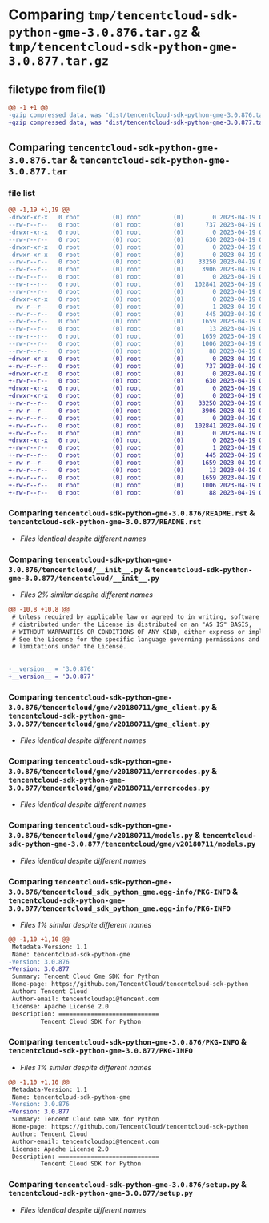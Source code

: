 # Comparing `tmp/tencentcloud-sdk-python-gme-3.0.876.tar.gz` & `tmp/tencentcloud-sdk-python-gme-3.0.877.tar.gz`

## filetype from file(1)

```diff
@@ -1 +1 @@
-gzip compressed data, was "dist/tencentcloud-sdk-python-gme-3.0.876.tar", last modified: Wed Apr 19 00:28:06 2023, max compression
+gzip compressed data, was "dist/tencentcloud-sdk-python-gme-3.0.877.tar", last modified: Wed Apr 19 09:17:29 2023, max compression
```

## Comparing `tencentcloud-sdk-python-gme-3.0.876.tar` & `tencentcloud-sdk-python-gme-3.0.877.tar`

### file list

```diff
@@ -1,19 +1,19 @@
-drwxr-xr-x   0 root         (0) root         (0)        0 2023-04-19 00:28:06.000000 tencentcloud-sdk-python-gme-3.0.876/
--rw-r--r--   0 root         (0) root         (0)      737 2023-04-19 00:28:06.000000 tencentcloud-sdk-python-gme-3.0.876/README.rst
-drwxr-xr-x   0 root         (0) root         (0)        0 2023-04-19 00:28:06.000000 tencentcloud-sdk-python-gme-3.0.876/tencentcloud/
--rw-r--r--   0 root         (0) root         (0)      630 2023-04-19 00:28:06.000000 tencentcloud-sdk-python-gme-3.0.876/tencentcloud/__init__.py
-drwxr-xr-x   0 root         (0) root         (0)        0 2023-04-19 00:28:06.000000 tencentcloud-sdk-python-gme-3.0.876/tencentcloud/gme/
-drwxr-xr-x   0 root         (0) root         (0)        0 2023-04-19 00:28:06.000000 tencentcloud-sdk-python-gme-3.0.876/tencentcloud/gme/v20180711/
--rw-r--r--   0 root         (0) root         (0)    33250 2023-04-19 00:28:06.000000 tencentcloud-sdk-python-gme-3.0.876/tencentcloud/gme/v20180711/gme_client.py
--rw-r--r--   0 root         (0) root         (0)     3906 2023-04-19 00:28:06.000000 tencentcloud-sdk-python-gme-3.0.876/tencentcloud/gme/v20180711/errorcodes.py
--rw-r--r--   0 root         (0) root         (0)        0 2023-04-19 00:28:06.000000 tencentcloud-sdk-python-gme-3.0.876/tencentcloud/gme/v20180711/__init__.py
--rw-r--r--   0 root         (0) root         (0)   102841 2023-04-19 00:28:06.000000 tencentcloud-sdk-python-gme-3.0.876/tencentcloud/gme/v20180711/models.py
--rw-r--r--   0 root         (0) root         (0)        0 2023-04-19 00:28:06.000000 tencentcloud-sdk-python-gme-3.0.876/tencentcloud/gme/__init__.py
-drwxr-xr-x   0 root         (0) root         (0)        0 2023-04-19 00:28:06.000000 tencentcloud-sdk-python-gme-3.0.876/tencentcloud_sdk_python_gme.egg-info/
--rw-r--r--   0 root         (0) root         (0)        1 2023-04-19 00:28:06.000000 tencentcloud-sdk-python-gme-3.0.876/tencentcloud_sdk_python_gme.egg-info/dependency_links.txt
--rw-r--r--   0 root         (0) root         (0)      445 2023-04-19 00:28:06.000000 tencentcloud-sdk-python-gme-3.0.876/tencentcloud_sdk_python_gme.egg-info/SOURCES.txt
--rw-r--r--   0 root         (0) root         (0)     1659 2023-04-19 00:28:06.000000 tencentcloud-sdk-python-gme-3.0.876/tencentcloud_sdk_python_gme.egg-info/PKG-INFO
--rw-r--r--   0 root         (0) root         (0)       13 2023-04-19 00:28:06.000000 tencentcloud-sdk-python-gme-3.0.876/tencentcloud_sdk_python_gme.egg-info/top_level.txt
--rw-r--r--   0 root         (0) root         (0)     1659 2023-04-19 00:28:06.000000 tencentcloud-sdk-python-gme-3.0.876/PKG-INFO
--rw-r--r--   0 root         (0) root         (0)     1006 2023-04-19 00:28:06.000000 tencentcloud-sdk-python-gme-3.0.876/setup.py
--rw-r--r--   0 root         (0) root         (0)       88 2023-04-19 00:28:06.000000 tencentcloud-sdk-python-gme-3.0.876/setup.cfg
+drwxr-xr-x   0 root         (0) root         (0)        0 2023-04-19 09:17:29.000000 tencentcloud-sdk-python-gme-3.0.877/
+-rw-r--r--   0 root         (0) root         (0)      737 2023-04-19 09:17:29.000000 tencentcloud-sdk-python-gme-3.0.877/README.rst
+drwxr-xr-x   0 root         (0) root         (0)        0 2023-04-19 09:17:29.000000 tencentcloud-sdk-python-gme-3.0.877/tencentcloud/
+-rw-r--r--   0 root         (0) root         (0)      630 2023-04-19 09:17:29.000000 tencentcloud-sdk-python-gme-3.0.877/tencentcloud/__init__.py
+drwxr-xr-x   0 root         (0) root         (0)        0 2023-04-19 09:17:29.000000 tencentcloud-sdk-python-gme-3.0.877/tencentcloud/gme/
+drwxr-xr-x   0 root         (0) root         (0)        0 2023-04-19 09:17:29.000000 tencentcloud-sdk-python-gme-3.0.877/tencentcloud/gme/v20180711/
+-rw-r--r--   0 root         (0) root         (0)    33250 2023-04-19 09:17:29.000000 tencentcloud-sdk-python-gme-3.0.877/tencentcloud/gme/v20180711/gme_client.py
+-rw-r--r--   0 root         (0) root         (0)     3906 2023-04-19 09:17:29.000000 tencentcloud-sdk-python-gme-3.0.877/tencentcloud/gme/v20180711/errorcodes.py
+-rw-r--r--   0 root         (0) root         (0)        0 2023-04-19 09:17:29.000000 tencentcloud-sdk-python-gme-3.0.877/tencentcloud/gme/v20180711/__init__.py
+-rw-r--r--   0 root         (0) root         (0)   102841 2023-04-19 09:17:29.000000 tencentcloud-sdk-python-gme-3.0.877/tencentcloud/gme/v20180711/models.py
+-rw-r--r--   0 root         (0) root         (0)        0 2023-04-19 09:17:29.000000 tencentcloud-sdk-python-gme-3.0.877/tencentcloud/gme/__init__.py
+drwxr-xr-x   0 root         (0) root         (0)        0 2023-04-19 09:17:29.000000 tencentcloud-sdk-python-gme-3.0.877/tencentcloud_sdk_python_gme.egg-info/
+-rw-r--r--   0 root         (0) root         (0)        1 2023-04-19 09:17:29.000000 tencentcloud-sdk-python-gme-3.0.877/tencentcloud_sdk_python_gme.egg-info/dependency_links.txt
+-rw-r--r--   0 root         (0) root         (0)      445 2023-04-19 09:17:29.000000 tencentcloud-sdk-python-gme-3.0.877/tencentcloud_sdk_python_gme.egg-info/SOURCES.txt
+-rw-r--r--   0 root         (0) root         (0)     1659 2023-04-19 09:17:29.000000 tencentcloud-sdk-python-gme-3.0.877/tencentcloud_sdk_python_gme.egg-info/PKG-INFO
+-rw-r--r--   0 root         (0) root         (0)       13 2023-04-19 09:17:29.000000 tencentcloud-sdk-python-gme-3.0.877/tencentcloud_sdk_python_gme.egg-info/top_level.txt
+-rw-r--r--   0 root         (0) root         (0)     1659 2023-04-19 09:17:29.000000 tencentcloud-sdk-python-gme-3.0.877/PKG-INFO
+-rw-r--r--   0 root         (0) root         (0)     1006 2023-04-19 09:17:29.000000 tencentcloud-sdk-python-gme-3.0.877/setup.py
+-rw-r--r--   0 root         (0) root         (0)       88 2023-04-19 09:17:29.000000 tencentcloud-sdk-python-gme-3.0.877/setup.cfg
```

### Comparing `tencentcloud-sdk-python-gme-3.0.876/README.rst` & `tencentcloud-sdk-python-gme-3.0.877/README.rst`

 * *Files identical despite different names*

### Comparing `tencentcloud-sdk-python-gme-3.0.876/tencentcloud/__init__.py` & `tencentcloud-sdk-python-gme-3.0.877/tencentcloud/__init__.py`

 * *Files 2% similar despite different names*

```diff
@@ -10,8 +10,8 @@
 # Unless required by applicable law or agreed to in writing, software
 # distributed under the License is distributed on an "AS IS" BASIS,
 # WITHOUT WARRANTIES OR CONDITIONS OF ANY KIND, either express or implied.
 # See the License for the specific language governing permissions and
 # limitations under the License.
 
 
-__version__ = '3.0.876'
+__version__ = '3.0.877'
```

### Comparing `tencentcloud-sdk-python-gme-3.0.876/tencentcloud/gme/v20180711/gme_client.py` & `tencentcloud-sdk-python-gme-3.0.877/tencentcloud/gme/v20180711/gme_client.py`

 * *Files identical despite different names*

### Comparing `tencentcloud-sdk-python-gme-3.0.876/tencentcloud/gme/v20180711/errorcodes.py` & `tencentcloud-sdk-python-gme-3.0.877/tencentcloud/gme/v20180711/errorcodes.py`

 * *Files identical despite different names*

### Comparing `tencentcloud-sdk-python-gme-3.0.876/tencentcloud/gme/v20180711/models.py` & `tencentcloud-sdk-python-gme-3.0.877/tencentcloud/gme/v20180711/models.py`

 * *Files identical despite different names*

### Comparing `tencentcloud-sdk-python-gme-3.0.876/tencentcloud_sdk_python_gme.egg-info/PKG-INFO` & `tencentcloud-sdk-python-gme-3.0.877/tencentcloud_sdk_python_gme.egg-info/PKG-INFO`

 * *Files 1% similar despite different names*

```diff
@@ -1,10 +1,10 @@
 Metadata-Version: 1.1
 Name: tencentcloud-sdk-python-gme
-Version: 3.0.876
+Version: 3.0.877
 Summary: Tencent Cloud Gme SDK for Python
 Home-page: https://github.com/TencentCloud/tencentcloud-sdk-python
 Author: Tencent Cloud
 Author-email: tencentcloudapi@tencent.com
 License: Apache License 2.0
 Description: ============================
         Tencent Cloud SDK for Python
```

### Comparing `tencentcloud-sdk-python-gme-3.0.876/PKG-INFO` & `tencentcloud-sdk-python-gme-3.0.877/PKG-INFO`

 * *Files 1% similar despite different names*

```diff
@@ -1,10 +1,10 @@
 Metadata-Version: 1.1
 Name: tencentcloud-sdk-python-gme
-Version: 3.0.876
+Version: 3.0.877
 Summary: Tencent Cloud Gme SDK for Python
 Home-page: https://github.com/TencentCloud/tencentcloud-sdk-python
 Author: Tencent Cloud
 Author-email: tencentcloudapi@tencent.com
 License: Apache License 2.0
 Description: ============================
         Tencent Cloud SDK for Python
```

### Comparing `tencentcloud-sdk-python-gme-3.0.876/setup.py` & `tencentcloud-sdk-python-gme-3.0.877/setup.py`

 * *Files identical despite different names*

